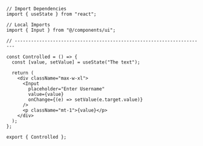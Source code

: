 ﻿```tsx
// Import Dependencies
import { useState } from "react";

// Local Imports
import { Input } from "@/components/ui";

// ----------------------------------------------------------------------

const Controlled = () => {
  const [value, setValue] = useState("The text");

  return (
    <div className="max-w-xl">
      <Input
        placeholder="Enter Username"
        value={value}
        onChange={(e) => setValue(e.target.value)}
      />
      <p className="mt-1">{value}</p>
    </div>
  );
};

export { Controlled };

```
